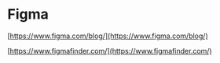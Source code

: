 # Figma

[https://www.figma.com/blog/](https://www.figma.com/blog/)

[https://www.figmafinder.com/](https://www.figmafinder.com/)
